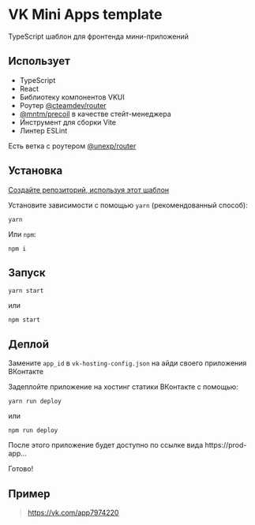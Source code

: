 # VK Mini Apps template
 TypeScript шаблон для фронтенда мини-приложений

## Использует
* TypeScript
* React
* Библиотеку компонентов VKUI
* Роутер [@cteamdev/router](https://github.com/cteamdev/router)
* [@mntm/precoil](https://github.com/maxi-team/precoil) в качестве стейт-менеджера
* Инструмент для сборки Vite
* Линтер ESLint

Есть ветка с роутером [@unexp/router](https://github.com/land47/router)

## Установка
[Создайте репозиторий, используя этот шаблон](https://github.com/vladyoslav/vk-mini-apps-template/generate)

Установите зависимости с помощью `yarn` (рекомендованный способ):
```shell
yarn
```

Или `npm`:
```shell
npm i
```

## Запуск
```shell
yarn start
```
или
```shell
npm start
```

## Деплой
Замените `app_id` в `vk-hosting-config.json` на айди своего приложения ВКонтакте

Задеплойте приложение на хостинг статики ВКонтакте с помощью:
```shell
yarn run deploy
```
или
```shell
npm run deploy
```
После этого приложение будет доступно по ссылке вида https://prod-app...

Готово!

## Пример
>https://vk.com/app7974220
